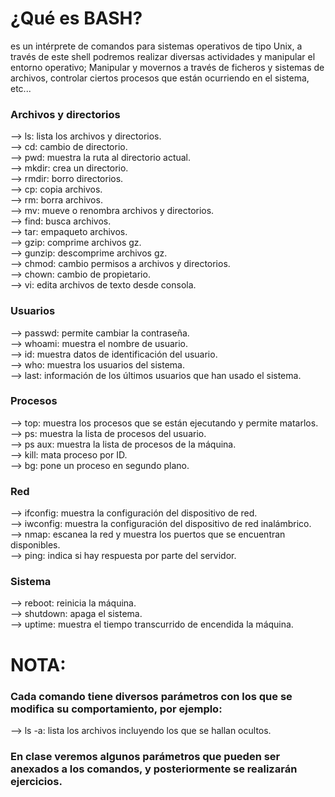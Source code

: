 # ¿Qué es BASH?
es un intérprete de comandos para sistemas operativos de tipo Unix, a través de este shell podremos realizar diversas actividades y manipular el entorno operativo; Manipular y movernos a través de ficheros y sistemas de archivos, controlar ciertos procesos que están ocurriendo en el sistema, etc...

### Archivos y directorios
--> ls: lista los archivos y directorios.  
--> cd: cambio de directorio.  
--> pwd: muestra la ruta al directorio actual.  
--> mkdir: crea un directorio.  
--> rmdir: borro directorios.  
--> cp: copia archivos.  
--> rm: borra archivos.  
--> mv: mueve o renombra archivos y directorios.  
--> find: busca archivos.  
--> tar: empaqueto archivos.  
--> gzip: comprime archivos gz.  
--> gunzip: descomprime archivos gz.  
--> chmod: cambio permisos a archivos y directorios.  
--> chown: cambio de propietario.  
--> vi: edita archivos de texto desde consola.  

### Usuarios  
--> passwd: permite cambiar la contraseña.  
--> whoami: muestra el nombre de usuario.  
--> id: muestra datos de identificación del usuario.  
--> who: muestra los usuarios del sistema.  
--> last: información de los últimos usuarios que han usado el sistema.  

### Procesos
--> top: muestra los procesos que se están ejecutando y permite matarlos.  
--> ps: muestra la lista de procesos del usuario.  
--> ps aux: muestra la lista de procesos de la máquina.  
--> kill: mata proceso por ID.  
--> bg: pone un proceso en segundo plano.  

### Red  
--> ifconfig: muestra la configuración del dispositivo de red.  
--> iwconfig: muestra la configuración del dispositivo de red inalámbrico.  
--> nmap: escanea la red y muestra los puertos que se encuentran disponibles.  
--> ping: indica si hay respuesta por parte del servidor.  

### Sistema  
--> reboot: reinicia la máquina.  
--> shutdown: apaga el sistema.  
--> uptime: muestra el tiempo transcurrido de encendida la máquina.  
  
  
# NOTA:  
### Cada comando tiene diversos parámetros con los que se modifica su comportamiento, por ejemplo:  
--> ls -a: lista los archivos incluyendo los que se hallan ocultos.  
### En clase veremos algunos parámetros que pueden ser anexados a los comandos, y posteriormente se realizarán ejercicios.  
  